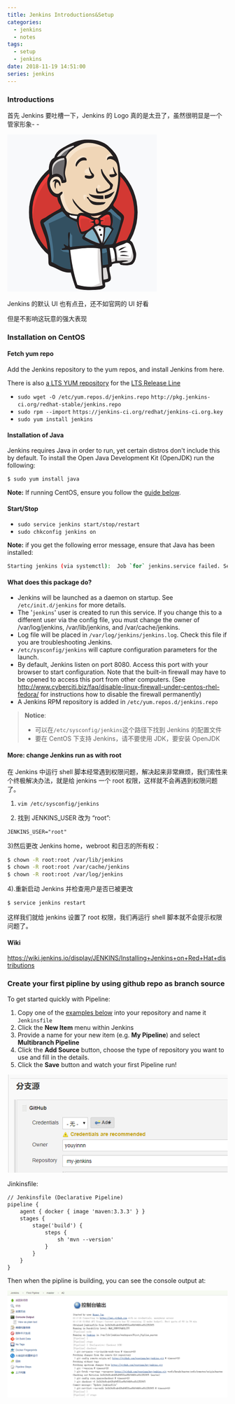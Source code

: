 ```yaml
---
title: Jenkins Introductions&Setup
categories:
  - jenkins
  - notes
tags:
  - setup
  - jenkins
date: 2018-11-19 14:51:00
series: jenkins
---
```


### Introductions

首先 Jenkins 要吐槽一下，Jenkins 的 Logo 真的是太丑了，虽然很明显是一个管家形象- -

![](../../img/20181119145558.png)

Jenkins 的默认 UI 也有点丑，还不如官网的 UI 好看

但是不影响这玩意的强大表现

### Installation on CentOS

#### Fetch yum repo

Add the Jenkins repository to the yum repos, and install Jenkins from here.

There is also [a LTS YUM repository](http://pkg.jenkins-ci.org/redhat-stable/) for the [LTS Release Line](https://wiki.jenkins.io/display/JENKINS/LTS+Release+Line)

- `sudo wget -O /etc/yum.repos.d/jenkins.repo` `http://pkg.jenkins-ci.org/redhat-stable/jenkins.repo`
- `sudo rpm --import` `https://jenkins-ci.org/redhat/jenkins-ci.org.key`
- `sudo yum install jenkins`

#### Installation of Java

Jenkins requires Java in order to run, yet certain distros don't include this by default. To install the Open Java Development Kit (OpenJDK) run the following:

```bash
$ sudo yum install java
```

**Note:** If running CentOS, ensure you follow the [guide below](https://wiki.jenkins.io/display/JENKINS/Installing+Jenkins+on+Red+Hat+distributions#InstallingJenkinsonRedHatdistributions-ImportantNoteonCentOSJava).

#### Start/Stop

- `sudo service jenkins start/stop/restart`
- `sudo chkconfig jenkins on`

**Note:** if you get the following error message, ensure that Java has been installed:

```bash
Starting jenkins (via systemctl):  Job `for` jenkins.service failed. See `'systemctl status jenkins.service'` and `'journalctl -xn'` `for` details.[FAILED]
```

#### What does this package do?

- Jenkins will be launched as a daemon on startup. See `/etc/init.d/jenkins` for more details.
- The '`jenkins`' user is created to run this service. If you change this to a different user via the config file, you must change the owner of /var/log/jenkins, /var/lib/jenkins, and /var/cache/jenkins.
- Log file will be placed in `/var/log/jenkins/jenkins.log`. Check this file if you are troubleshooting Jenkins.
- `/etc/sysconfig/jenkins` will capture configuration parameters for the launch.
- By default, Jenkins listen on port 8080. Access this port with your browser to start configuration. Note that the built-in firewall may have to be opened to access this port from other computers. (See <http://www.cyberciti.biz/faq/disable-linux-firewall-under-centos-rhel-fedora/> for instructions how to disable the firewall permanently)
- A Jenkins RPM repository is added in `/etc/yum.repos.d/jenkins.repo`

> **Notice**:
>
> - 可以在`/etc/sysconfig/jenkins`这个路径下找到 Jenkins 的配置文件
> - 要在 CentOS 下支持 Jenkins，请不要使用 JDK，要安装 OpenJDK

#### More: change Jenkins run as with root

在 Jenkins 中运行 shell 脚本经常遇到权限问题，解决起来非常麻烦，我们索性来个终极解决办法，就是给 jenkins 一个 root 权限，这样就不会再遇到权限问题了。

1. `vim /etc/sysconfig/jenkins`

2. 找到 JENKINS_USER 改为 “root”:

```
JENKINS_USER="root"
```

3)然后更改 Jenkins home，webroot 和日志的所有权：

```bash
$ chown -R root:root /var/lib/jenkins
$ chown -R root:root /var/cache/jenkins
$ chown -R root:root /var/log/jenkins
```

4).重新启动 Jenkins 并检查用户是否已被更改

```bash
$ service jenkins restart
```

这样我们就给 jenkins 设置了 root 权限，我们再运行 shell 脚本就不会提示权限问题了。

#### Wiki

https://wiki.jenkins.io/display/JENKINS/Installing+Jenkins+on+Red+Hat+distributions

### Create your first pipline by using github repo as branch source

To get started quickly with Pipeline:

1. Copy one of the [examples below](https://jenkins.io/doc/pipeline/tour/hello-world/#examples) into your repository and name it `Jenkinsfile`
2. Click the **New Item** menu within Jenkins
3. Provide a name for your new item (e.g. **My Pipeline**) and select **Multibranch Pipeline**
4. Click the **Add Source** button, choose the type of repository you want to use and fill in the details.
5. Click the **Save** button and watch your first Pipeline run!

![](../../img/20181119184317.png)

Jinkinsfile:

```Jenkinsfile
// Jenkinsfile (Declarative Pipeline)
pipeline {
    agent { docker { image 'maven:3.3.3' } }
    stages {
        stage('build') {
            steps {
                sh 'mvn --version'
            }
        }
    }
}
```

Then when the pipline is building, you can see the console output at:

![](../../img/20181119185023.png)
